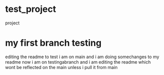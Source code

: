 # test_project
project
# my first branch testing 
editing the readme to test
i am on main and i am doing somechanges to my readme 
now i am on testingabranch and i am editing the readme which wont be reflected on the main unless i pull it from main 
